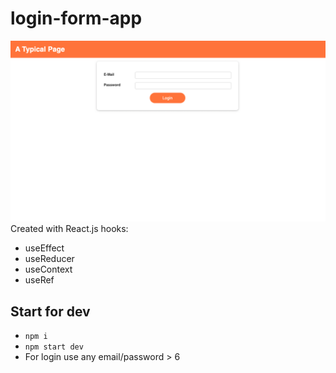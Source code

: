 # login-form-app 
![Demo](https://raw.githubusercontent.com/KrystynaMil/login-form-app/main/Screenshot.png)
Created with React.js hooks:
- useEffect
- useReducer 
- useContext
- useRef 
## Start for dev
- `npm i`
- `npm start dev`
- For login use any email/password > 6
